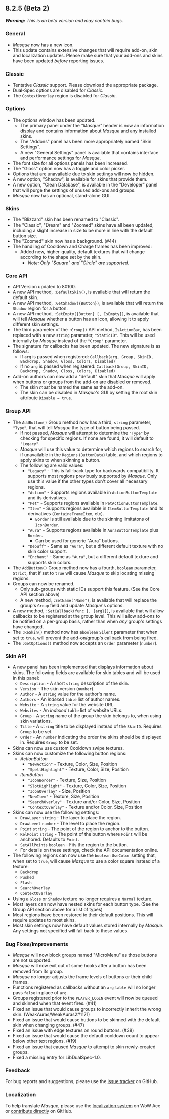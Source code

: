 ## 8.2.5 (Beta 2)

_**Warning:** This is an beta version and may contain bugs._

### General

- _Masque_ now has a new icon.
- This update contains extensive changes that will require add-on, skin and localization updates. Please make sure that your add-ons and skins have been updated _before_ reporting issues.

### Classic

- Tentative _Classic_ support. Please download the appropriate package.
- Dual-Spec options are disabled for _Classic_.
- The `ContextOverlay` region is disabled for _Classic_.

### Options

- The options window has been updated.
  - The primary panel under the _"Masque"_ header is now an information display and contains information about _Masque_ and any installed skins.
  - The "Addons" panel has been more appropriately named "Skin Settings".
  - A new "General Settings" panel is available that contains interface and performance settings for _Masque_.
- The font size for all options panels has been increased.
- The "Gloss" option now has a toggle and color picker.
- Options that are unavailable due to skin settings will now be hidden.
- A new option, "Shadow", is available for skins that provide them.
- A new option, "Clean Database", is available in the "Developer" panel that will purge the settings of unused add-ons and groups.
- _Masque_ now has an optional, stand-alone GUI.

### Skins

- The "Blizzard" skin has been renamed to "Classic".
- The "Classic", "Dream" and "Zoomed" skins have all been updated, including a slight increase in size to be more in line with the default button size.
- The "Zoomed" skin now has a background. (#44)
- The handling of Cooldown and Charge frames has been improved:
  - Added new, higher-quality, default textures that will change according to the shape set by the skin.
    - _Note: Only "Square" and "Circle" are supported._

### Core API

- API Version updated to 80100.
- A new API method, `:DefaultSkin()`, is available that will return the default skin.
- A new API method, `:GetShadow({Button})`, is available that will return the `Shadow` region for a button.
- A new API method, `:SetEmpty({Button} [, IsEmpty])`, is available that will tell _Masque_ whether a button has an icon, allowing it to apply different skin settings.
- The third parameter of the `:Group()` API method, `IsActionBar`, has been replaced with a new `string` parameter, `"StaticID"`. This will be used internally by _Masque_ instead of the `"Group"` parameter.
- The signature for callbacks has been updated. The new signature is as follows:
  - If `arg` is passed when registered: `Callback(arg, Group, SkinID, Backdrop, Shadow, Gloss, Colors, Disabled)`
  - If no `arg` is passed when registered: `Callback(Group, SkinID, Backdrop, Shadow, Gloss, Colors, Disabled)`
- Add-on authors can now add a "default" skin that _Masque_ will apply when buttons or groups from the add-on are disabled or removed.
  - The skin _must_ be named the same as the add-on.
  - The skin can be disabled in _Masque_'s GUI by setting the root skin attribute `Disable = true`.

### Group API

- The `AddButton()` Group method now has a third, `string` parameter, `"Type"`, that will tell _Masque_ the type of button being passed.
  - If not passed, _Masque_ will attempt to determine the `"Type"` by checking for specific regions. If none are found, it will default to `"Legacy"`.
  - _Masque_ will use this value to determine which regions to search for, if unavailable in the `Regions` (`ButtonData`) table, and which regions to apply skins to when skinning a button.
  - The following are valid values:
    - `"Legacy"` - This is fall-back type for backwards compatibility. It supports most regions previously supported by _Masque_. Only use this value if the other types don't cover all necessary regions.
    - `"Action"` - Supports regions available in `ActionButtonTemplate` and its derivatives.
    - `"Pet"` - Supports regions available in `PetActionButtonTemplate`.
    - `"Item"` - Supports regions available in `ItemButtonTemplate` and its derivatives (`ContaineFrameItem`, etc).
      - `Border` is still available due to the skinning limitatons of `IconBorder`.
    - `"Aura"` - Supports regions available in `AuraButtonTemplate` plus `Border`.
      - Can be used for generic "Aura" buttons.
    - `"Debuff"` - Same as `"Aura"`, but a different default texture with no skin color support.
    - `"Enchant"` - Same as `"Aura"`, but a different default texture and supports skin colors.
- The `AddButton()` Group method now has a fourth, `boolean` parameter, `Strict`, that if set to `true` will cause _Masque_ to skip locating missing regions.
- Groups can now be renamed.
  - Only sub-groups with static IDs support this feature. (See the Core API section above)
  - A new method, `:SetName("Name")`, is available that will replace the group's `Group` field and update _Masque_'s options.
- A new method, `:SetCallback(func [, {arg}])`, is available that will allow callbacks to be registered at the group level. This will allow add-ons to be notified on a per-group basis, rather than when _any_ group's settings have changed.
- The `:ReSkin()` method now has a`boolean` `Silent` parameter that when set to `true`, will prevent the add-on/group's callback from being fired.
- The `:GetOptions()` method now accepts an `Order` parameter (`number`).

### Skin API

- A new panel has been implemented that displays information about skins. The following fields are available for skin tables and will be used in this panel:
  - `Description` - A short `string` description of the skin.
  - `Version` - The skin version (`number`).
  - `Author` - A `string` value for the author's name.
  - `Authors` - An _indexed_ `table` list of author names.
  - `Website` - A `string` value for the website URL.
  - `Websites` - An _indexed_ `table` list of website URLs.
  - `Group` - A `string` name of the group the skin belongs to, when using skin variations.
  - `Title` - A `string` title to be displayed instead of the `SkinID`. Requires `Group` to be set.
  - `Order` - An `number` indicating the order the skins should be displayed in. Requires `Group` to be set.
- Skins can now use custom Cooldown swipe textures.
- Skins can now customize the following button regions:
  - _ActionButton_
    - `"NewAction"` - Texture, Color, Size, Position
    - `"SpellHighlight"` - Texture, Color, Size, Position
  - _ItemButton_
    - `"IconBorder"` - Texture, Size, Position
    - `"SlotHighlight"` - Texture, Color, Size, Position
    - `"IconOverlay"` - Size, Position
    - `"NewItem"` - Texture, Size, Position
    - `"SearchOverlay"` - Texture and/or Color, Size, Position
    - `"ContextOverlay"` - Texture and/or Color, Size, Position
- Skins can now use the following settings:
  - `DrawLayer` `string` - The layer to place the region.
  - `DrawLevel` `number` - The level to place the region.
  - `Point` `string` - The point of the region to anchor to the button.
  - `RelPoint` `string` - The point of the button where `Point` will be anchored. Defaults to `Point`.
  - `SetAllPoints` `boolean` - Fits the region to the button.
  - For details on these settings, check the API documentation online.
- The following regions can now use the `boolean` `UseColor` setting that, when set to `true`, will cause _Masque_ to use a color square instead of a texture:
  - `Backdrop`
  - `Pushed`
  - `Flash`
  - `SearchOverlay`
  - `ContextOverlay`
- Using a `Gloss` or `Shadow` texture no longer requires a `Normal` texture.
- Most layers can now have nested skins for each button type. (See the Group API section above for a list of types)
- Most regions have been restored to their default positions. This will require updates to most skins.
- Most skin settings now have default values stored internally by _Masque_. Any settings not specified will fall back to these values.

### Bug Fixes/Improvements

- _Masque_ will now block groups named "MicroMenu" as those buttons are not supported.
- _Masque_ will now exit out of some hooks after a button has been removed from its group.
- _Masque_ no longer adjusts the frame levels of buttons or their child frames.
- Functions registered as callbacks without an `arg` `table` will no longer pass `false` in place of `arg`.
- Groups registered prior to the `PLAYER_LOGIN` event will now be queued and skinned when that event fires. (#41)
- Fixed an issue that would cause groups to incorrectly inherit the wrong skin. (WeakAuras/WeakAuras2#1171)
- Fixed an issue that would cause buttons to be skinned with the default skin when changing groups. (#47)
- Fixed an issue with edge textures on round buttons. (#38)
- Fixed an issue that would cause the default cooldown count to appear below other text regions. (#19)
- Fixed an issue that caused _Masque_ to attempt to skin newly-created groups.
- Fixed a missing entry for LibDualSpec-1.0.

### Feedback

For bug reports and suggestions, please use the [issue tracker](https://github.com/StormFX/Masque/issues "Report an Issue") on GitHub.

### Localization

To help translate _Masque_, please use the [localization system](https://www.wowace.com/projects/masque/localization "Translate on WoW Ace") on WoW Ace or [contribute directly](https://github.com/StormFX/Masque "Translate on GitHub") on GitHub.
